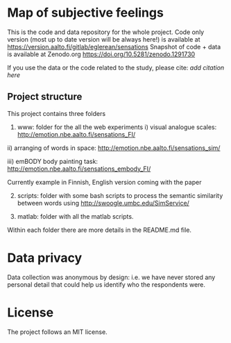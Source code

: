 # Map of subjective feelings

This is the code and data repository for the whole project. 
Code only version (most up to date version will be always here!) is available at https://version.aalto.fi/gitlab/eglerean/sensations
Snapshot of code + data is available at Zenodo.org https://doi.org/10.5281/zenodo.1291730

If you use the data or the code related to the study, please cite:
*add citation here*


## Project structure

This project contains three folders

1) www: folder for the all the web experiments 
i) visual analogue scales:
http://emotion.nbe.aalto.fi/sensations_FI/


ii) arranging of words in space:
http://emotion.nbe.aalto.fi/sensations_sim/

iii) emBODY body painting task:
http://emotion.nbe.aalto.fi/sensations_embody_FI/


Currently example in Finnish, English version coming with the paper

2) scripts: folder with some bash scripts to process the semantic similarity between words using http://swoogle.umbc.edu/SimService/

3) matlab: folder with all the matlab scripts. 

Within each folder there are more details in the README.md file.


# Data privacy
Data collection was anonymous by design: i.e. we have never stored any personal detail that could help us identify who the respondents were. 

# License
The project follows an MIT license. 
